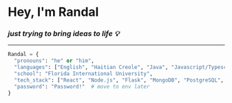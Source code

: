 # Hey, I'm Randal

### ***just trying to bring ideas to life 💡***

---

```python
Randal = {
  "pronouns": "he" or "him",
  "languages": ["English", "Haitian Creole", "Java", "Javascript/Typescript", "Python", "SQL"],
  "school": "Florida International University",
  "tech_stack": ["React", "Node.js", "Flask", "MongoDB", "PostgreSQL", "AWS"],
  "password": "Password!"  # move to env later
}
